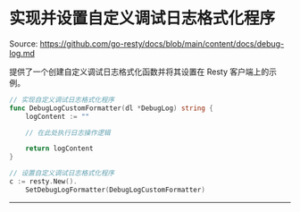 # 实现并设置自定义调试日志格式化程序

Source: https://github.com/go-resty/docs/blob/main/content/docs/debug-log.md

提供了一个创建自定义调试日志格式化函数并将其设置在 Resty 客户端上的示例。

```go
// 实现自定义调试日志格式化程序
func DebugLogCustomFormatter(dl *DebugLog) string {
    logContent := ""

    // 在此处执行日志操作逻辑

	return logContent
}

// 设置自定义调试日志格式化程序
c := resty.New().
    SetDebugLogFormatter(DebugLogCustomFormatter)
```

--------------------------------
